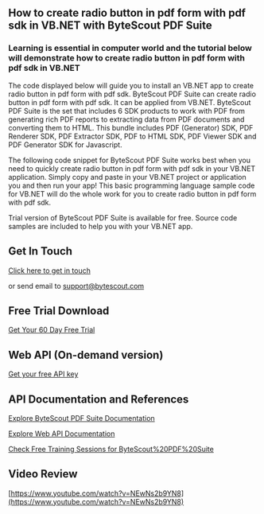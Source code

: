 ## How to create radio button in pdf form with pdf sdk in VB.NET with ByteScout PDF Suite

### Learning is essential in computer world and the tutorial below will demonstrate how to create radio button in pdf form with pdf sdk in VB.NET

The code displayed below will guide you to install an VB.NET app to create radio button in pdf form with pdf sdk. ByteScout PDF Suite can create radio button in pdf form with pdf sdk. It can be applied from VB.NET. ByteScout PDF Suite is the set that includes 6 SDK products to work with PDF from generating rich PDF reports to extracting data from PDF documents and converting them to HTML. This bundle includes PDF (Generator) SDK, PDF Renderer SDK, PDF Extractor SDK, PDF to HTML SDK, PDF Viewer SDK and PDF Generator SDK for Javascript.

The following code snippet for ByteScout PDF Suite works best when you need to quickly create radio button in pdf form with pdf sdk in your VB.NET application.  Simply copy and paste in your VB.NET project or application you and then run your app! This basic programming language sample code for VB.NET will do the whole work for you to create radio button in pdf form with pdf sdk.

Trial version of ByteScout PDF Suite is available for free. Source code samples are included to help you with your VB.NET app.

## Get In Touch

[Click here to get in touch](https://bytescout.zendesk.com/hc/en-us/requests/new?subject=ByteScout%20PDF%20Suite%20Question)

or send email to [support@bytescout.com](mailto:support@bytescout.com?subject=ByteScout%20PDF%20Suite%20Question) 

## Free Trial Download

[Get Your 60 Day Free Trial](https://bytescout.com/download/web-installer?utm_source=github-readme)

## Web API (On-demand version)

[Get your free API key](https://pdf.co/documentation/api?utm_source=github-readme)

## API Documentation and References

[Explore ByteScout PDF Suite Documentation](https://bytescout.com/documentation/index.html?utm_source=github-readme)

[Explore Web API Documentation](https://pdf.co/documentation/api?utm_source=github-readme)

[Check Free Training Sessions for ByteScout%20PDF%20Suite](https://academy.bytescout.com/)

## Video Review

[https://www.youtube.com/watch?v=NEwNs2b9YN8](https://www.youtube.com/watch?v=NEwNs2b9YN8)
